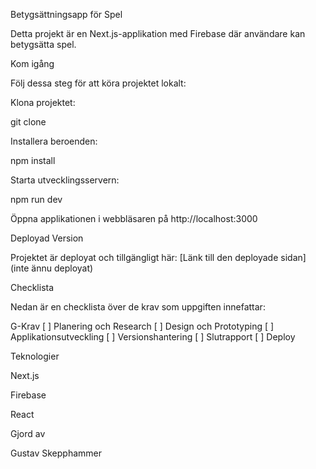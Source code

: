 Betygsättningsapp för Spel

Detta projekt är en Next.js-applikation med Firebase där användare kan betygsätta spel.

Kom igång

Följ dessa steg för att köra projektet lokalt:

Klona projektet:

git clone [<repo-url>](https://github.com/Grusk2/Game-review-EA.git)

Installera beroenden:

npm install

Starta utvecklingsservern:

npm run dev

Öppna applikationen i webbläsaren på http://localhost:3000

Deployad Version

Projektet är deployat och tillgängligt här: [Länk till den deployade sidan] (inte ännu deployat)

Checklista

Nedan är en checklista över de krav som uppgiften innefattar:

G-Krav
[ ] Planering och Research
[ ] Design och Prototyping
[ ] Applikationsutveckling
[ ] Versionshantering
[ ] Slutrapport
[ ] Deploy

Teknologier

Next.js

Firebase

React

Gjord av

Gustav Skepphammer


